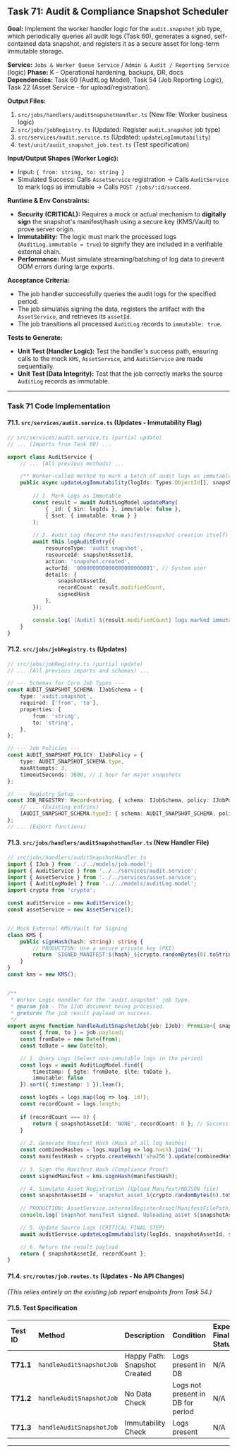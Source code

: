 
## **Task 71: Audit & Compliance Snapshot Scheduler**

**Goal:** Implement the worker handler logic for the `audit.snapshot` job type, which periodically queries all audit logs (Task 60), generates a signed, self-contained data snapshot, and registers it as a secure asset for long-term immutable storage.

**Service:** `Jobs & Worker Queue Service` / `Admin & Audit / Reporting Service` (logic)
**Phase:** K - Operational hardening, backups, DR, docs
**Dependencies:** Task 60 (AuditLog Model), Task 54 (Job Reporting Logic), Task 22 (Asset Service - for upload/registration).

**Output Files:**
1.  `src/jobs/handlers/auditSnapshotHandler.ts` (New file: Worker business logic)
2.  `src/jobs/jobRegistry.ts` (Updated: Register `audit.snapshot` job type)
3.  `src/services/audit.service.ts` (Updated: `updateLogImmutability`)
4.  `test/unit/audit_snapshot_job.test.ts` (Test specification)

**Input/Output Shapes (Worker Logic):**
*   Input: `{ from: string, to: string }`
*   Simulated Success: Calls `AssetService` registration $\rightarrow$ Calls `AuditService` to mark logs as immutable $\rightarrow$ Calls `POST /jobs/:id/succeed`.

**Runtime & Env Constraints:**
*   **Security (CRITICAL):** Requires a mock or actual mechanism to **digitally sign** the snapshot's manifest/hash using a secure key (KMS/Vault) to prove server origin.
*   **Immutability:** The logic must mark the processed logs (`AuditLog.immutable = true`) to signify they are included in a verifiable external chain.
*   **Performance:** Must simulate streaming/batching of log data to prevent OOM errors during large exports.

**Acceptance Criteria:**
*   The job handler successfully queries the audit logs for the specified period.
*   The job simulates signing the data, registers the artifact with the `AssetService`, and retrieves its `assetId`.
*   The job transitions all processed `AuditLog` records to `immutable: true`.

**Tests to Generate:**
*   **Unit Test (Handler Logic):** Test the handler's success path, ensuring calls to the mock `KMS`, `AssetService`, and `AuditService` are made sequentially.
*   **Unit Test (Data Integrity):** Test that the job correctly marks the source `AuditLog` records as immutable.

***

### **Task 71 Code Implementation**

#### **71.1. `src/services/audit.service.ts` (Updates - Immutability Flag)**

```typescript
// src/services/audit.service.ts (partial update)
// ... (Imports from Task 60) ...

export class AuditService {
    // ... (All previous methods) ...

    /** Worker-called method to mark a batch of audit logs as immutable after external snapshot. */
    public async updateLogImmutability(logIds: Types.ObjectId[], snapshotAssetId: string, signedHash: string): Promise<void> {
        
        // 1. Mark Logs as Immutable
        const result = await AuditLogModel.updateMany(
            { _id: { $in: logIds }, immutable: false },
            { $set: { immutable: true } }
        );
        
        // 2. Audit Log (Record the manifest/snapshot creation itself)
        await this.logAuditEntry({
            resourceType: 'audit_snapshot',
            resourceId: snapshotAssetId,
            action: 'snapshot.created',
            actorId: '000000000000000000000001', // System user
            details: { 
                snapshotAssetId, 
                recordCount: result.modifiedCount,
                signedHash 
            },
        });

        console.log(`[Audit] ${result.modifiedCount} logs marked immutable. Snapshot: ${snapshotAssetId}.`);
    }
}
```

#### **71.2. `src/jobs/jobRegistry.ts` (Updates)**

```typescript
// src/jobs/jobRegistry.ts (partial update)
// ... (All previous imports and schemas) ...

// --- Schemas for Core Job Types ---
const AUDIT_SNAPSHOT_SCHEMA: IJobSchema = {
    type: 'audit.snapshot',
    required: ['from', 'to'],
    properties: {
        from: 'string',
        to: 'string',
    },
};

// --- Job Policies ---
const AUDIT_SNAPSHOT_POLICY: IJobPolicy = {
    type: AUDIT_SNAPSHOT_SCHEMA.type,
    maxAttempts: 3,
    timeoutSeconds: 3600, // 1 hour for major snapshots
};

// --- Registry Setup ---
const JOB_REGISTRY: Record<string, { schema: IJobSchema, policy: IJobPolicy }> = {
    // ... (Existing entries)
    [AUDIT_SNAPSHOT_SCHEMA.type]: { schema: AUDIT_SNAPSHOT_SCHEMA, policy: AUDIT_SNAPSHOT_POLICY },
};
// ... (Export functions)
```

#### **71.3. `src/jobs/handlers/auditSnapshotHandler.ts` (New Handler File)**

```typescript
// src/jobs/handlers/auditSnapshotHandler.ts
import { IJob } from '../../models/job.model';
import { AuditService } from '../../services/audit.service'; 
import { AssetService } from '../../services/asset.service';
import { AuditLogModel } from '../../models/auditLog.model';
import crypto from 'crypto';

const auditService = new AuditService();
const assetService = new AssetService();


// Mock External KMS/Vault for Signing
class KMS {
    public signHash(hash: string): string {
        // PRODUCTION: Use a secure private key (PKI)
        return `SIGNED_MANIFEST:${hash}_${crypto.randomBytes(8).toString('hex')}`;
    }
}
const kms = new KMS();


/**
 * Worker Logic Handler for the 'audit.snapshot' job type.
 * @param job - The IJob document being processed.
 * @returns The job result payload on success.
 */
export async function handleAuditSnapshotJob(job: IJob): Promise<{ snapshotAssetId: string, recordCount: number }> {
    const { from, to } = job.payload;
    const fromDate = new Date(from);
    const toDate = new Date(to);

    // 1. Query Logs (Select non-immutable logs in the period)
    const logs = await AuditLogModel.find({
        timestamp: { $gte: fromDate, $lte: toDate },
        immutable: false
    }).sort({ timestamp: 1 }).lean();

    const logIds = logs.map(log => log._id!);
    const recordCount = logs.length;
    
    if (recordCount === 0) {
        return { snapshotAssetId: 'NONE', recordCount: 0 }; // Successful execution, no data
    }
    
    // 2. Generate Manifest Hash (Hash of all log hashes)
    const combinedHashes = logs.map(log => log.hash).join('');
    const manifestHash = crypto.createHash('sha256').update(combinedHashes).digest('hex');
    
    // 3. Sign the Manifest Hash (Compliance Proof)
    const signedManifest = kms.signHash(manifestHash);

    // 4. Simulate Asset Registration (Upload Manifest/NDJSON file)
    const snapshotAssetId = `snapshot_asset_${crypto.randomBytes(6).toString('hex')}`;
    
    // PRODUCTION: AssetService.internalRegisterAsset(ManifestFilePath, SystemUploaderId, signedManifest)
    console.log(`Snapshot manifest signed. Uploading asset ${snapshotAssetId}.`);

    // 5. Update Source Logs (CRITICAL FINAL STEP)
    await auditService.updateLogImmutability(logIds, snapshotAssetId, signedManifest);

    // 6. Return the result payload
    return { snapshotAssetId, recordCount };
}
```

#### **71.4. `src/routes/job.routes.ts` (Updates - No API Changes)**

*(This relies entirely on the existing job report endpoints from Task 54.)*

#### **71.5. Test Specification**

| Test ID | Method | Description | Condition | Expected Final Status | Expected Check |
| :--- | :--- | :--- | :--- | :--- | :--- |
| **T71.1** | `handleAuditSnapshotJob` | Happy Path: Snapshot Created | Logs present in DB | N/A | `auditService.updateLogImmutability` called; `snapshotAssetId` returned. |
| **T71.2** | `handleAuditSnapshotJob` | No Data Check | Logs not present in DB for period | N/A | Returns `recordCount: 0`. |
| **T71.3** | `handleAuditSnapshotJob` | Immutability Check | Logs present | N/A | All logs within range must be updated to `immutable: true`. |

---

